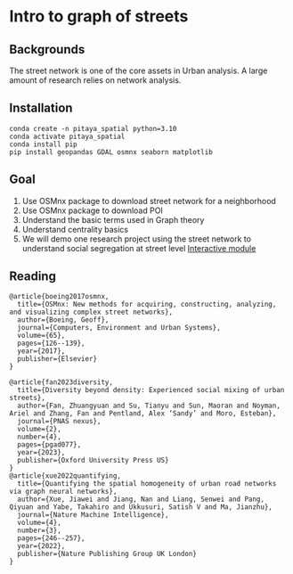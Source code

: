 # Intro to graph of streets
## Backgrounds
The street network is one of the core assets in Urban analysis. A large amount of research relies on network analysis.

## Installation
```
conda create -n pitaya_spatial python=3.10
conda activate pitaya_spatial
conda install pip
pip install geopandas GDAL osmnx seaborn matplotlib
```
## Goal
1. Use OSMnx package to download street network for a neighborhood
2. Use OSMnx package to download POI
3. Understand the basic terms used in Graph theory
4. Understand centrality basics
5. We will demo one research project using the street network to understand social segregation at street level [Interactive module](http://greatstreets.mit.edu/html/maps.html)

## Reading
```
@article{boeing2017osmnx,
  title={OSMnx: New methods for acquiring, constructing, analyzing, and visualizing complex street networks},
  author={Boeing, Geoff},
  journal={Computers, Environment and Urban Systems},
  volume={65},
  pages={126--139},
  year={2017},
  publisher={Elsevier}
}

@article{fan2023diversity,
  title={Diversity beyond density: Experienced social mixing of urban streets},
  author={Fan, Zhuangyuan and Su, Tianyu and Sun, Maoran and Noyman, Ariel and Zhang, Fan and Pentland, Alex ‘Sandy’ and Moro, Esteban},
  journal={PNAS nexus},
  volume={2},
  number={4},
  pages={pgad077},
  year={2023},
  publisher={Oxford University Press US}
}
@article{xue2022quantifying,
  title={Quantifying the spatial homogeneity of urban road networks via graph neural networks},
  author={Xue, Jiawei and Jiang, Nan and Liang, Senwei and Pang, Qiyuan and Yabe, Takahiro and Ukkusuri, Satish V and Ma, Jianzhu},
  journal={Nature Machine Intelligence},
  volume={4},
  number={3},
  pages={246--257},
  year={2022},
  publisher={Nature Publishing Group UK London}
}
```
